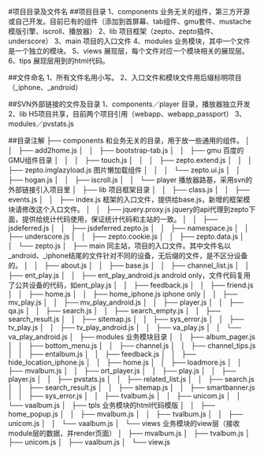 #项目目录及文件名
##项目目录
1、components 业务无关的组件，第三方开源或自己开发。目前已有的组件（添加到首屏幕、tab组件、gmu套件、mustache模版引擎、iscroll、播放器）
2、lib 项目框架（zepto、zepto插件、underscore） 
3、main  项目的入口文件
4、modules 业务模块，其中一个文件是一个独立的模块。
5、views  展现层，每个文件对应一个模块相关的展现层。
6、tips 展现层用到的html代码。

##文件命名
1、所有文件名用小写。
2、入口文件和模块文件用后缀标明项目（_iphone、_android）

##SVN外部链接的文件及目录
1、components／player  目录，播放器独立开发
2、lib  H5项目共享，目前两个项目引用（webapp、webapp_passport）
3、modules／pvstats.js

##目录注解
├── components    和业务无关的目录，用于放一些通用的组件。
│   │   ├── add2home.js
│   │   ├── bootstrap-tab.js
│   │   ├── gmu                         百度的GMU组件目录
│   │   │   ├── touch.js
│   │   │   ├── zepto.extend.js
│   │   │   ├── zepto.imglazyload.js    图片懒加载组件
│   │   │   └── zepto.ui.js
│   │   ├── hogan.js
│   │   ├── iscroll.js
│   │   └── player                        播放器路基，采用svn的外部链接引入项目里
│   ├── lib      项目框架目录
│   │   ├── class.js
│   │   ├── events.js
│   │   ├── index.js   框架的入口文件，提供给base.js，新增的框架模块请修改这个入口文件。
│   │   ├── jquery.proxy.js  jquery的api代理到zepto下面，提供给统计代码使用，保证统计代码和主站的一致。
│   │   ├── jsdeferred.js
│   │   ├── jsdeferred.zepto.js
│   │   ├── namespace.js
│   │   ├── underscore.js
│   │   ├── zepto.cookie.js
│   │   ├── zepto.data.js
│   │   └── zepto.js
│   ├── main   同主站，项目的入口文件。其中文件名以_android、_iphone结尾的文件针对不同的设备，无后缀的文件，是不区分设备的。
│   │   ├── about.js
│   │   ├── base.js
│   │   ├── channel_list.js
│   │   ├── ent_play.js
│   │   ├── ent_play_android.js  android only，文件代码复用了公共设备的代码，如ent_play.js
│   │   ├── feedback.js
│   │   ├── friend.js
│   │   ├── home.js
│   │   ├── home_iphone.js     iphone only
│   │   ├── mv_play.js
│   │   ├── mv_play_android.js
│   │   ├── player.js
│   │   ├── qa.js
│   │   ├── search.js
│   │   ├── search_empty.js
│   │   ├── search_result.js
│   │   ├── sitemap.js
│   │   ├── sys_error.js
│   │   ├── tv_play.js
│   │   ├── tv_play_android.js
│   │   ├── va_play.js
│   │   └── va_play_android.js
│   ├── modules        业务模块目录
│   │   ├── album_pager.js
│   │   ├── bottom_menu.js
│   │   ├── channel.js
│   │   ├── channel_tips.js
│   │   ├── entalbum.js
│   │   ├── feedback.js
│   │   ├── hide_location_iphone.js
│   │   ├── home.js
│   │   ├── loadmore.js
│   │   ├── mvalbum.js
│   │   ├── ort_player.js
│   │   ├── play.js
│   │   ├── player.js
│   │   ├── pvstats.js
│   │   ├── related_list.js
│   │   ├── search.js
│   │   ├── search_result.js
│   │   ├── sitemap.js
│   │   ├── smartbanner.js
│   │   ├── sys_error.js
│   │   ├── tvalbum.js
│   │   ├── unicom.js
│   │   └── vaalbum.js
│   ├── tpls       业务模块的html代码模版
│   │   ├── home_popup.js
│   │   ├── mvalbum.js
│   │   ├── tvalbum.js
│   │   ├── unicom.js
│   │   └── vaalbum.js
│   └── views      业务模块的view层（接收module层的数据，并render页面）
│       ├── mvalbum.js
│       ├── tvalbum.js
│       ├── unicom.js
│       ├── vaalbum.js
│       └── view.js